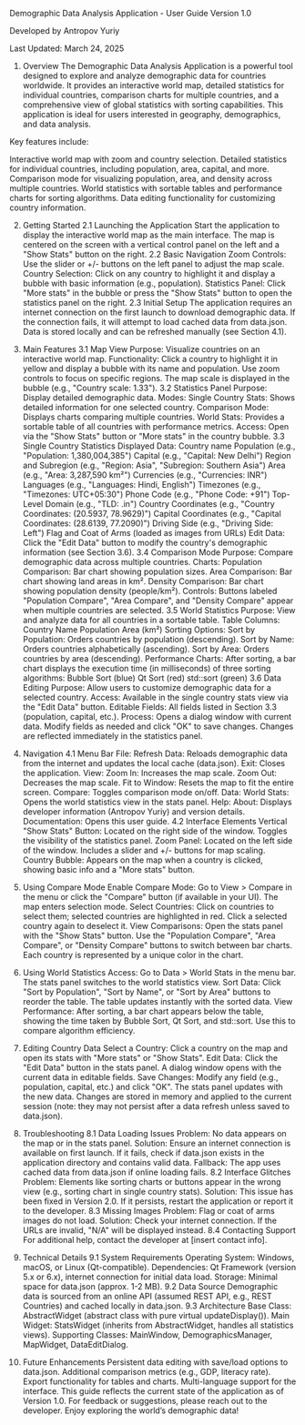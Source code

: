 Demographic Data Analysis Application - User Guide
Version 1.0

Developed by Antropov Yuriy

Last Updated: March 24, 2025

1. Overview
The Demographic Data Analysis Application is a powerful tool designed to explore and analyze demographic data for countries worldwide. It provides an interactive world map, detailed statistics for individual countries, comparison charts for multiple countries, and a comprehensive view of global statistics with sorting capabilities. This application is ideal for users interested in geography, demographics, and data analysis.

Key features include:

Interactive world map with zoom and country selection.
Detailed statistics for individual countries, including population, area, capital, and more.
Comparison mode for visualizing population, area, and density across multiple countries.
World statistics with sortable tables and performance charts for sorting algorithms.
Data editing functionality for customizing country information.

2. Getting Started
	2.1 Launching the Application
Start the application to display the interactive world map as the main interface.
The map is centered on the screen with a vertical control panel on the left and a "Show Stats" button on the right.
	2.2 Basic Navigation
Zoom Controls: Use the slider or +/- buttons on the left panel to adjust the map scale.
Country Selection: Click on any country to highlight it and display a bubble with basic information (e.g., population).
Statistics Panel: Click "More stats" in the bubble or press the "Show Stats" button to open the statistics panel on the right.
	2.3 Initial Setup
The application requires an internet connection on the first launch to download demographic data. If the connection fails, it will attempt to load cached data from data.json.
Data is stored locally and can be refreshed manually (see Section 4.1).

3. Main Features
	3.1 Map View
Purpose: Visualize countries on an interactive world map.
Functionality:
Click a country to highlight it in yellow and display a bubble with its name and population.
Use zoom controls to focus on specific regions.
The map scale is displayed in the bubble (e.g., "Country scale: 1.33").
	3.2 Statistics Panel
Purpose: Display detailed demographic data.
Modes:
Single Country Stats: Shows detailed information for one selected country.
Comparison Mode: Displays charts comparing multiple countries.
World Stats: Provides a sortable table of all countries with performance metrics.
Access: Open via the "Show Stats" button or "More stats" in the country bubble.
	3.3 Single Country Statistics
Displayed Data:
Country name
Population (e.g., "Population: 1,380,004,385")
Capital (e.g., "Capital: New Delhi")
Region and Subregion (e.g., "Region: Asia", "Subregion: Southern Asia")
Area (e.g., "Area: 3,287,590 km²")
Currencies (e.g., "Currencies: INR")
Languages (e.g., "Languages: Hindi, English")
Timezones (e.g., "Timezones: UTC+05:30")
Phone Code (e.g., "Phone Code: +91")
Top-Level Domain (e.g., "TLD: .in")
Country Coordinates (e.g., "Country Coordinates: (20.5937, 78.9629)")
Capital Coordinates (e.g., "Capital Coordinates: (28.6139, 77.2090)")
Driving Side (e.g., "Driving Side: Left")
Flag and Coat of Arms (loaded as images from URLs)
Edit Data: Click the "Edit Data" button to modify the country's demographic information (see Section 3.6).
	3.4 Comparison Mode
Purpose: Compare demographic data across multiple countries.
Charts:
Population Comparison: Bar chart showing population sizes.
Area Comparison: Bar chart showing land areas in km².
Density Comparison: Bar chart showing population density (people/km²).
Controls: Buttons labeled "Population Compare", "Area Compare", and "Density Compare" appear when multiple countries are selected.
	3.5 World Statistics
Purpose: View and analyze data for all countries in a sortable table.
Table Columns:
Country Name
Population
Area (km²)
Sorting Options:
Sort by Population: Orders countries by population (descending).
Sort by Name: Orders countries alphabetically (ascending).
Sort by Area: Orders countries by area (descending).
Performance Charts: After sorting, a bar chart displays the execution time (in milliseconds) of three sorting algorithms:
Bubble Sort (blue)
Qt Sort (red)
std::sort (green)
	3.6 Data Editing
Purpose: Allow users to customize demographic data for a selected country.
Access: Available in the single country stats view via the "Edit Data" button.
Editable Fields: All fields listed in Section 3.3 (population, capital, etc.).
Process:
Opens a dialog window with current data.
Modify fields as needed and click "OK" to save changes.
Changes are reflected immediately in the statistics panel.

4. Navigation
	4.1 Menu Bar
File:
Refresh Data: Reloads demographic data from the internet and updates the local cache (data.json).
Exit: Closes the application.
View:
Zoom In: Increases the map scale.
Zoom Out: Decreases the map scale.
Fit to Window: Resets the map to fit the entire screen.
Compare: Toggles comparison mode on/off.
Data:
World Stats: Opens the world statistics view in the stats panel.
Help:
About: Displays developer information (Antropov Yuriy) and version details.
Documentation: Opens this user guide.
	4.2 Interface Elements
Vertical "Show Stats" Button: Located on the right side of the window. Toggles the visibility of the statistics panel.
Zoom Panel: Located on the left side of the window. Includes a slider and +/- buttons for map scaling.
Country Bubble: Appears on the map when a country is clicked, showing basic info and a "More stats" button.

5. Using Compare Mode
Enable Compare Mode:
Go to View > Compare in the menu or click the "Compare" button (if available in your UI).
The map enters selection mode.
Select Countries:
Click on countries to select them; selected countries are highlighted in red.
Click a selected country again to deselect it.
View Comparisons:
Open the stats panel with the "Show Stats" button.
Use the "Population Compare", "Area Compare", or "Density Compare" buttons to switch between bar charts.
Each country is represented by a unique color in the chart.

6. Using World Statistics
Access:
Go to Data > World Stats in the menu bar.
The stats panel switches to the world statistics view.
Sort Data:
Click "Sort by Population", "Sort by Name", or "Sort by Area" buttons to reorder the table.
The table updates instantly with the sorted data.
View Performance:
After sorting, a bar chart appears below the table, showing the time taken by Bubble Sort, Qt Sort, and std::sort.
Use this to compare algorithm efficiency.

7. Editing Country Data
Select a Country:
Click a country on the map and open its stats with "More stats" or "Show Stats".
Edit Data:
Click the "Edit Data" button in the stats panel.
A dialog window opens with the current data in editable fields.
Save Changes:
Modify any field (e.g., population, capital, etc.) and click "OK".
The stats panel updates with the new data.
Changes are stored in memory and applied to the current session (note: they may not persist after a data refresh unless saved to data.json).

8. Troubleshooting
	8.1 Data Loading Issues
Problem: No data appears on the map or in the stats panel.
Solution: Ensure an internet connection is available on first launch. If it fails, check if data.json exists in the application directory and contains valid data.
Fallback: The app uses cached data from data.json if online loading fails.
	8.2 Interface Glitches
Problem: Elements like sorting charts or buttons appear in the wrong view (e.g., sorting chart in single country stats).
Solution: This issue has been fixed in Version 2.0. If it persists, restart the application or report it to the developer.
	8.3 Missing Images
Problem: Flag or coat of arms images do not load.
Solution: Check your internet connection. If the URLs are invalid, "N/A" will be displayed instead.
	8.4 Contacting Support
For additional help, contact the developer at [insert contact info].

9. Technical Details
	9.1 System Requirements
Operating System: Windows, macOS, or Linux (Qt-compatible).
Dependencies: Qt Framework (version 5.x or 6.x), internet connection for initial data load.
Storage: Minimal space for data.json (approx. 1-2 MB).
	9.2 Data Source
Demographic data is sourced from an online API (assumed REST API, e.g., REST Countries) and cached locally in data.json.
	9.3 Architecture
Base Class: AbstractWidget (abstract class with pure virtual updateDisplay()).
Main Widget: StatsWidget (inherits from AbstractWidget, handles all statistics views).
Supporting Classes: MainWindow, DemographicsManager, MapWidget, DataEditDialog.

10. Future Enhancements
Persistent data editing with save/load options to data.json.
Additional comparison metrics (e.g., GDP, literacy rate).
Export functionality for tables and charts.
Multi-language support for the interface.
This guide reflects the current state of the application as of Version 1.0. For feedback or suggestions, please reach out to the developer. Enjoy exploring the world’s demographic data!
